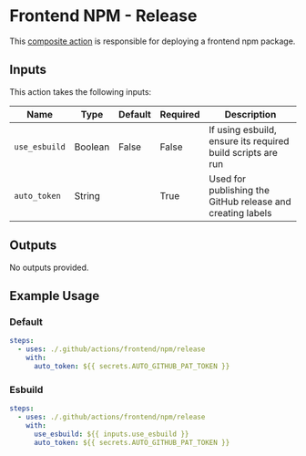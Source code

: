 # Frontend NPM - Release

This [composite action](./action.yml) is responsible for deploying a frontend npm package.

## Inputs

This action takes the following inputs:

| Name                        | Type    | Default                      | Required  | Description                                               |
| --------------------------- | ------- | ---------------------------- | --------- | --------------------------------------------------------- |
| `use_esbuild`               | Boolean | False                        | False     | If using esbuild, ensure its required build scripts are run
| `auto_token`                | String  |                              | True      | Used for publishing the GitHub release and creating labels                                                   

## Outputs

No outputs provided.

## Example Usage

### Default

```yaml
steps:
  - uses: ./.github/actions/frontend/npm/release
    with:
      auto_token: ${{ secrets.AUTO_GITHUB_PAT_TOKEN }}
```

### Esbuild

```yaml
steps:
  - uses: ./.github/actions/frontend/npm/release
    with:
      use_esbuild: ${{ inputs.use_esbuild }}
      auto_token: ${{ secrets.AUTO_GITHUB_PAT_TOKEN }}
```
